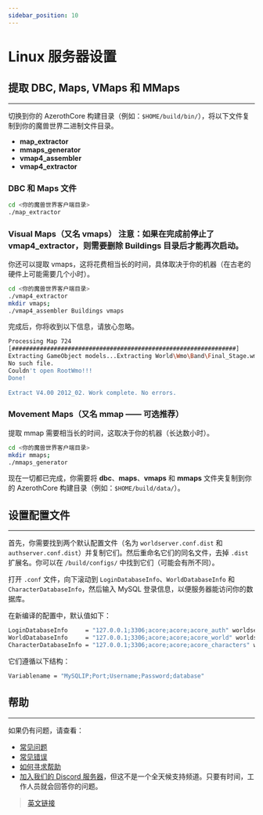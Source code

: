 ```yaml
---
sidebar_position: 10
---
```


# Linux 服务器设置

## 提取 DBC, Maps, VMaps 和 MMaps
---

切换到你的 AzerothCore 构建目录（例如：`$HOME/build/bin/`），将以下文件复制到你的魔兽世界二进制文件目录。

- **map_extractor**
- **mmaps_generator**
- **vmap4_assembler**
- **vmap4_extractor**

### DBC 和 Maps 文件

```bash
cd <你的魔兽世界客户端目录>
./map_extractor
```

### Visual Maps（又名 vmaps） 注意：如果在完成前停止了 vmap4_extractor，则需要删除 Buildings 目录后才能再次启动。

你还可以提取 vmaps，这将花费相当长的时间，具体取决于你的机器（在古老的硬件上可能需要几个小时）。

```bash
cd <你的魔兽世界客户端目录>
./vmap4_extractor
mkdir vmaps;
./vmap4_assembler Buildings vmaps
```

完成后，你将收到以下信息，请放心忽略。

```bash
Processing Map 724
[################################################################]
Extracting GameObject models...Extracting World\Wmo\Band\Final_Stage.wmo
No such file.
Couldn't open RootWmo!!!
Done!
  
Extract V4.00 2012_02. Work complete. No errors.
```

### Movement Maps（又名 mmap —— 可选推荐）

提取 mmap 需要相当长的时间，这取决于你的机器（长达数小时）。

```bash
cd <你的魔兽世界客户端目录>
mkdir mmaps;
./mmaps_generator
```

现在一切都已完成，你需要将 **dbc**、**maps**、**vmaps** 和 **mmaps** 文件夹复制到你的 AzerothCore 构建目录（例如：`$HOME/build/data/`）。

## 设置配置文件
---

首先，你需要找到两个默认配置文件（名为 `worldserver.conf.dist` 和 `authserver.conf.dist`）并复制它们。然后重命名它们的同名文件，去掉 `.dist` 扩展名。你可以在 `/build/configs/` 中找到它们（可能会有所不同）。

打开 `.conf` 文件，向下滚动到 `LoginDatabaseInfo`、`WorldDatabaseInfo` 和 `CharacterDatabaseInfo`，然后输入 MySQL 登录信息，以便服务器能访问你的数据库。

在新编译的配置中，默认值如下：

```bash
LoginDatabaseInfo     = "127.0.0.1;3306;acore;acore;acore_auth" worldserver.conf / authserver.conf
WorldDatabaseInfo     = "127.0.0.1;3306;acore;acore;acore_world" worldserver.conf
CharacterDatabaseInfo = "127.0.0.1;3306;acore;acore;acore_characters" worldserver.conf
```

它们遵循以下结构：

```bash
Variablename = "MySQLIP;Port;Username;Password;database" 
```

## 帮助
---

如果仍有问题，请查看：

- [常见问题](/faq)
- [常见错误](/common-errors)
- [如何寻求帮助](/how-to-ask-for-help)
- [加入我们的 Discord 服务器](https://discord.gg/gkt4y2x)，但这不是一个全天候支持频道。只要有时间，工作人员就会回答你的问题。

> [英文链接](https://www.azerothcore.org/wiki/linux-server-setup)
